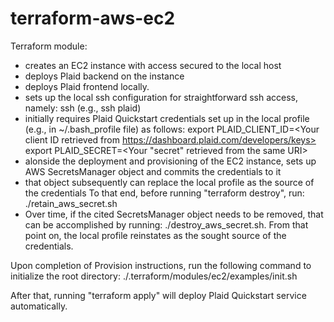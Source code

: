 # terraform-aws-ec2
Terraform module:
- creates an EC2 instance with access secured to the local host
- deploys Plaid backend on the instance
- deploys Plaid frontend locally.
- sets up the local ssh configuration for straightforward ssh access, namely:
    ssh <key pair name>   (e.g., ssh plaid)
- initially requires Plaid Quickstart credentials set up in the local profile
  (e.g., in ~/.bash_profile file) as follows:
        export PLAID_CLIENT_ID=<Your client ID retrieved from https://dashboard.plaid.com/developers/keys>
        export PLAID_SECRET=<Your "secret" retrieved from the same URI>
 - alonside the deployment and provisioning of the EC2 instance,
   sets up AWS SecretsManager object and commits the credentials to it
 - that object subsequently can replace the local profile as the source of the credentials
   To that end, before running "terraform destroy", run:    ./retain_aws_secret.sh
 - Over time, if the cited SecretsManager object needs to be removed,
   that can be accomplished by running:     ./destroy_aws_secret.sh.
   From that point on, the local profile reinstates as the sought source of the credentials.

Upon completion of Provision instructions,
run the following command to initialize the root directory:
    ./.terraform/modules/ec2/examples/init.sh

After that, running "terraform apply" will deploy Plaid Quickstart service automatically.


    
